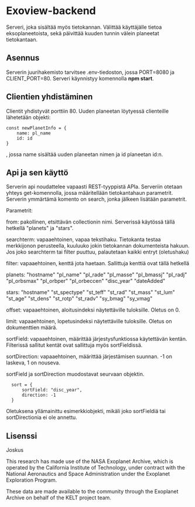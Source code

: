 # Exoview-backend

Serveri, joka sisältää myös tietokannan. Välittää käyttäjälle tietoa eksoplaneetoista, sekä päivittää kuuden tunnin välein planeetat tietokantaan.

## Asennus

Serverin juurihakemisto tarvitsee .env-tiedoston, jossa PORT=8080 ja CLIENT_PORT=80. Serveri käynnistyy komennolla **npm start**.

## Clientien yhdistäminen

Clientit yhdistyvät porttiin 80. Uuden planeetan löytyessä clienteille lähetetään objekti:

```
const newPlanetInfo = {
    name: pl_name
    id: id
}
```

, jossa name sisältää uuden planeetan nimen ja id planeetan id:n.

## Api ja sen käyttö

Serverin api noudattelee vapaasti REST-tyyppistä APIa. Serveriin otetaan yhteys get-komennolla, jossa määritellään tietokantahaun parametrit. Serverin ymmärtämä komento on search, jonka jälkeen lisätään parametrit.

Parametrit:

from: pakollinen, etsittävän collectionin nimi. Serverissä käytössä tällä hetkellä "planets" ja "stars".

searchterm: vapaaehtoinen, vapaa tekstihaku. Tietokanta testaa merkkijonon perusteella, kuuluuko jokin tietokannan dokumenteista hakuun. Jos joko searchterm tai filter puuttuu, palautetaan kaikki entryt (oletushaku)

filter: vapaaehtoinen, kenttä jota haetaan. Sallittuja kenttiä ovat tällä hetkellä

planets:
    "hostname"
    "pl_name"
    "pl_rade"
    "pl_masse"
    "pl_bmassj"
    "pl_radj"
    "pl_orbsmax"
    "pl_orbper"
    "pl_orbeccen"
    "disc_year"
    "dateAdded"

stars:
    "hostname"
    "st_spectype"
    "st_teff"
    "st_rad"
    "st_mass"
    "st_lum"
    "st_age"
    "st_dens"
    "st_rotp"
    "st_radv"
    "sy_bmag"
    "sy_vmag"

offset: vapaaehtoinen, aloitusindeksi näytettäville tuloksille. Oletus on 0.

limit: vapaaehtoinen, lopetusindeksi näytettäville tuloksille. Oletus on dokumenttien määrä.

sortField: vapaaehtoinen, määrittää järjestysfunktiossa käytettävän kentän. Filterissä sallitut kentät ovat sallittuja myös sortFieldissä.

sortDirection: vapaaehtoinen, määrittää järjestämisen suunnan. -1 on laskeva, 1 on nouseva.

sortField ja sortDirection muodostavat seurvaan objektin.

```
  sort = {
      sortField: "disc_year",
      direction: -1
  }
```

Oletuksena yllämainittu esimerkkiobjekti, mikäli joko sortFieldiä tai sortDirectionia ei ole annettu.

## Lisenssi

Joskus

This research has made use of the NASA Exoplanet Archive, which is operated by the California Institute of Technology, under contract with the National Aeronautics and Space Administration under the Exoplanet Exploration Program.

These data are made available to the community through the Exoplanet Archive on behalf of the KELT project team.
